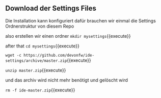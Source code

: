 ## Download der Settings Files

Die Installation kann konfiguriert dafür brauchen wir einmal die Settings Ordnerstruktur von diesem Repo

also erstellen wir einen ordner
`mkdir mysettings`{{execute}}

after that
`cd mysettings`{{execute}}

`wget -c https://github.com/devonfw/ide-settings/archive/master.zip`{{execute}}


`unzip master.zip`{{execute}}

und das archiv wird nicht mehr benötigt und gelöscht wird

`rm -f ide-master.zip`{{execute}}
